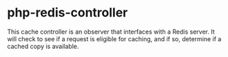 php-redis-controller
====================

This cache controller is an observer that interfaces with a Redis server.  It will check to see if a request is eligible for caching, and if so, determine if a cached copy is available.

